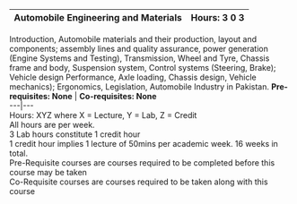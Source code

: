 **Automobile Engineering and Materials** | **Hours: 3 0 3**  
---|---  
Introduction, Automobile materials and their production, layout and components; assembly lines and quality assurance, power generation (Engine Systems and Testing), Transmission, Wheel and Tyre, Chassis frame and body, Suspension system, Control systems (Steering, Brake); Vehicle design Performance, Axle loading, Chassis design, Vehicle mechanics); Ergonomics, Legislation, Automobile Industry in Pakistan.
**Pre-requisites: None** | **Co-requisites: None**  
---|---  
Hours: XYZ where X = Lecture, Y = Lab, Z = Credit  
All hours are per week.  
3 Lab hours constitute 1 credit hour  
1 credit hour implies 1 lecture of 50mins per academic week. 16 weeks in total.  
Pre-Requisite courses are courses required to be completed before this course may be taken  
Co-Requisite courses are courses required to be taken along with this course
